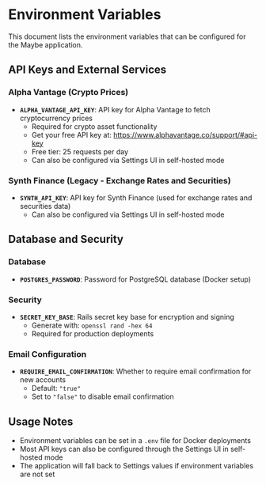 # Environment Variables

This document lists the environment variables that can be configured for the Maybe application.

## API Keys and External Services

### Alpha Vantage (Crypto Prices)
- **`ALPHA_VANTAGE_API_KEY`**: API key for Alpha Vantage to fetch cryptocurrency prices
  - Required for crypto asset functionality
  - Get your free API key at: https://www.alphavantage.co/support/#api-key
  - Free tier: 25 requests per day
  - Can also be configured via Settings UI in self-hosted mode

### Synth Finance (Legacy - Exchange Rates and Securities)
- **`SYNTH_API_KEY`**: API key for Synth Finance (used for exchange rates and securities data)
  - Can also be configured via Settings UI in self-hosted mode

## Database and Security

### Database
- **`POSTGRES_PASSWORD`**: Password for PostgreSQL database (Docker setup)

### Security
- **`SECRET_KEY_BASE`**: Rails secret key base for encryption and signing
  - Generate with: `openssl rand -hex 64`
  - Required for production deployments

### Email Configuration
- **`REQUIRE_EMAIL_CONFIRMATION`**: Whether to require email confirmation for new accounts
  - Default: `"true"`
  - Set to `"false"` to disable email confirmation

## Usage Notes

- Environment variables can be set in a `.env` file for Docker deployments
- Most API keys can also be configured through the Settings UI in self-hosted mode
- The application will fall back to Settings values if environment variables are not set